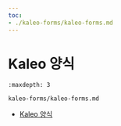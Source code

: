 ```yaml
---
toc:
- ./kaleo-forms/kaleo-forms.md
---
```

# Kaleo 양식

```{toctree}
:maxdepth: 3

kaleo-forms/kaleo-forms.md
```

* [Kaleo 양식](./kaleo-forms/kaleo-forms.md)
